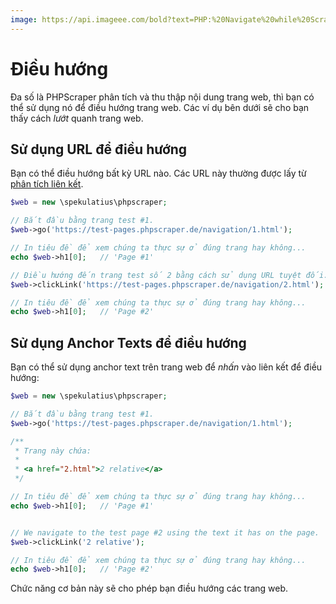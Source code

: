 ```yaml
---
image: https://api.imageee.com/bold?text=PHP:%20Navigate%20while%20Scraping&bg_image=https://images.unsplash.com/photo-1542762933-ab3502717ce7
---
```


# Điều hướng

Đa số là PHPScraper phân tích và thu thập nội dung trang web, thì bạn có thể sử dụng nó để điều hướng trang web. Các ví dụ bên dưới sẽ cho bạn thấy cách *lướt* quanh trang web.

## Sử dụng URL để điều hướng

Bạn có thể điều hướng bất kỳ URL nào. Các URL này thường được lấy từ [phân tích liên kết](/vi/examples/scrape-links.html).

```php
$web = new \spekulatius\phpscraper;

// Bắt đầu bằng trang test #1.
$web->go('https://test-pages.phpscraper.de/navigation/1.html');

// In tiêu đề để xem chúng ta thực sự ở đúng trang hay không...
echo $web->h1[0];   // 'Page #1'

// Điều hướng đến trang test số 2 bằng cách sử dụng URL tuyệt đối.
$web->clickLink('https://test-pages.phpscraper.de/navigation/2.html');

// In tiêu đề để xem chúng ta thực sự ở đúng trang hay không...
echo $web->h1[0];   // 'Page #2'
```

## Sử dụng Anchor Texts để điều hướng

Bạn có thể sử dụng anchor text trên trang web để *nhấn* vào liên kết để điều hướng:

```php
$web = new \spekulatius\phpscraper;

// Bắt đầu bằng trang test #1.
$web->go('https://test-pages.phpscraper.de/navigation/1.html');

/**
 * Trang này chứa:
 *
 * <a href="2.html">2 relative</a>
 */

// In tiêu đề để xem chúng ta thực sự ở đúng trang hay không...
echo $web->h1[0];   // 'Page #1'


// We navigate to the test page #2 using the text it has on the page.
$web->clickLink('2 relative');

// In tiêu đề để xem chúng ta thực sự ở đúng trang hay không...
echo $web->h1[0];   // 'Page #2'
```

Chức năng cơ bản này sẽ cho phép bạn điều hướng các trang web.